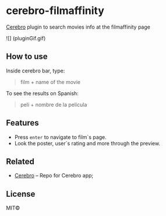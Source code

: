 # cerebro-filmaffinity

[Cerebro](http://www.cerebroapp.com) plugin to search movies info at the filmaffinity page

![] (pluginGif.gif)


## How to use
Inside cerebro bar, type:

>film + name of the movie 

To see the results on Spanish:

>peli + nombre de la película

## Features

* Press `enter` to navigate to film`s page.
* Look the poster, user`s rating and more through the preview.

## Related

* [Cerebro](http://github.com/KELiON/cerebro) – Repo for Cerebro app;

## License
MIT©